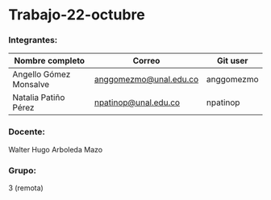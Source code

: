 # Trabajo-22-octubre

### Integrantes:
|Nombre completo                       |Correo                  |Git user            |
|--------------------------------------|------------------------|--------------------|
|Angello Gómez Monsalve                |anggomezmo@unal.edu.co  | anggomezmo         |
|Natalia Patiño Pérez                  |npatinop@unal.edu.co    | npatinop           |

### Docente:
Walter Hugo Arboleda Mazo

### Grupo:
3 (remota)
